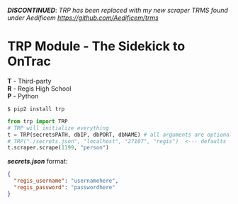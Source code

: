 ***DISCONTINUED***: *TRP has been replaced with my new scraper TRMS found under Aedificem https://github.com/Aedificem/trms*
# TRP Module - The Sidekick to OnTrac

**T** - Third-party <br>
**R** - Regis High School <br>
**P** - Python <br>

```$ pip2 install trp```

```python
from trp import TRP
# TRP will initialize everything
t = TRP(secretsPATH, dbIP, dbPORT, dbNAME) # all arguments are optional
# TRP("./secrets.json", "localhost", "27107", "regis")  <--- defaults
t.scraper.scrape(1199, "person")
```

***secrets.json*** format:
```json
{
  "regis_username": "usernamehere",
  "regis_password": "passwordhere"
}
```
